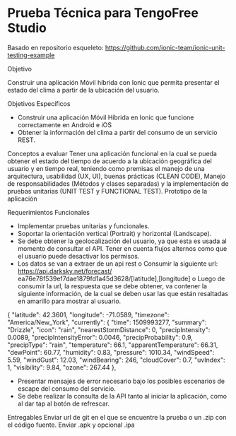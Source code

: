 
# Prueba Técnica para TengoFree Studio

Basado en repositorio esqueleto: https://github.com/ionic-team/ionic-unit-testing-example

Objetivo

Construir una aplicación Móvil híbrida con Ionic que permita presentar el estado del clima a partir de la ubicación del usuario.
 
Objetivos Específicos
- Construir una aplicación Móvil Híbrida en Ionic que funcione correctamente en Android e iOS
- Obtener la información del clima a partir del consumo de un servicio REST.
 
Conceptos a evaluar
Tener una aplicación funcional en la cual se pueda obtener el estado del tiempo de acuerdo a la ubicación geográfica del usuario y en tiempo real, teniendo como premisas el manejo de una arquitectura, usabilidad (UX, UI), buenas prácticas (CLEAN CODE), Manejo de responsabilidades (Métodos y clases separadas) y la implementación de pruebas unitarias (UNIT TEST y FUNCTIONAL TEST).
Prototipo de la aplicación
 


Requerimientos Funcionales
- Implementar pruebas unitarias y funcionales.
- Soportar la orientación vertical (Portrait) y horizontal (Landscape).
- Se debe obtener la geolocalización del usuario, ya que esta es usada al momento de consultar el API. Tener en cuenta flujos alternos como que el usuario puede desactivar los permisos.
- Los datos se van a extraer de un api rest
o Consumir la siguiente url: https://api.darksky.net/forecast/ ea76e78f539ef7dae1879fd1a45d3628/[latitude],[longitude]
o Luego de consumir la url, la respuesta que se debe obtener, va contener la siguiente información, de la cual se deben usar las que están resaltadas en amarillo para mostrar al usuario.
 
{
          "latitude": 42.3601,
          "longitude": -71.0589,
          "timezone": "America/New_York",
          "currently": {
              "time": 1509993277,
              "summary": "Drizzle",
              "icon": "rain",
              "nearestStormDistance": 0,
              "precipIntensity": 0.0089,
              "precipIntensityError": 0.0046,
              "precipProbability": 0.9,
              "precipType": "rain",
              "temperature": 66.1,
              "apparentTemperature": 66.31,
              "dewPoint": 60.77,
              "humidity": 0.83,
              "pressure": 1010.34,
              "windSpeed": 5.59,
              "windGust": 12.03,
              "windBearing": 246,
              "cloudCover": 0.7,
              "uvIndex": 1,
              "visibility": 9.84,
              "ozone": 267.44
          },
 
 
- Presentar mensajes de error necesario bajo los posibles escenarios de escape del consumo del servicio.
- Se debe realizar la consulta de la API tanto al iniciar la aplicación, como al dar tap al botón de refrescar.
 
Entregables
Enviar url de git en el que se encuentre la prueba o un .zip con el código fuente.
Enviar .apk y opcional .ipa 
 
 



